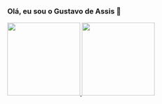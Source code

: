 ### Olá, eu sou o Gustavo de Assis 👋
<div align="compact">
  <a href="https://github.com/assisgustavo">
  <img height="166em" src="https://github-readme-stats.vercel.app/api?username=assisgustavo&show_icons=true&theme=calm&include_all_commits=true&count_private=true"/>
  <img height="166em" src="https://github-readme-stats.vercel.app/api/top-langs/?username=assisgustavo&layout=compact&langs_count=7&theme=calm"/>
</div>




